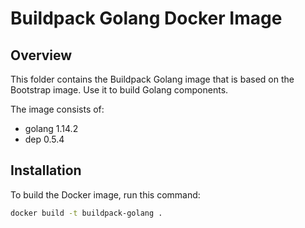 # Buildpack Golang Docker Image

## Overview

This folder contains the Buildpack Golang image that is based on the Bootstrap image. Use it to build Golang components.

The image consists of:

- golang 1.14.2
- dep 0.5.4

## Installation

To build the Docker image, run this command:

```bash
docker build -t buildpack-golang .
```
